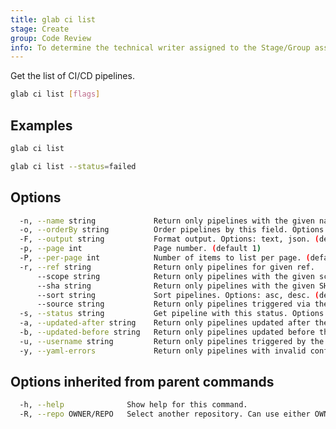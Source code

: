 ```yaml
---
title: glab ci list
stage: Create
group: Code Review
info: To determine the technical writer assigned to the Stage/Group associated with this page, see https://about.gitlab.com/handbook/product/ux/technical-writing/#assignments
---
```


<!--
This documentation is auto generated by a script.
Please do not edit this file directly. Run `make gen-docs` instead.
-->

Get the list of CI/CD pipelines.

```bash twoslash title="Terminal"
glab ci list [flags]
```

## Examples

```bash twoslash title="Terminal"
glab ci list

glab ci list --status=failed
```

## Options

```bash twoslash title="Terminal"
  -n, --name string             Return only pipelines with the given name.
  -o, --orderBy string          Order pipelines by this field. Options: id, status, ref, updated_at, user_id. (default "id")
  -F, --output string           Format output. Options: text, json. (default "text")
  -p, --page int                Page number. (default 1)
  -P, --per-page int            Number of items to list per page. (default 30)
  -r, --ref string              Return only pipelines for given ref.
      --scope string            Return only pipelines with the given scope: {running|pending|finished|branches|tags}
      --sha string              Return only pipelines with the given SHA.
      --sort string             Sort pipelines. Options: asc, desc. (default "desc")
      --source string           Return only pipelines triggered via the given source. See https://docs.gitlab.com/ci/jobs/job_rules/#ci_pipeline_source-predefined-variable for full list. Commonly used options: {merge_request_event|parent_pipeline|pipeline|push|trigger}
  -s, --status string           Get pipeline with this status. Options: running, pending, success, failed, canceled, skipped, created, manual, waiting_for_resource, preparing, scheduled
  -a, --updated-after string    Return only pipelines updated after the specified date. Expected in ISO 8601 format (2019-03-15T08:00:00Z).
  -b, --updated-before string   Return only pipelines updated before the specified date. Expected in ISO 8601 format (2019-03-15T08:00:00Z).
  -u, --username string         Return only pipelines triggered by the given username.
  -y, --yaml-errors             Return only pipelines with invalid configurations.
```

## Options inherited from parent commands

```bash twoslash title="Terminal"
  -h, --help              Show help for this command.
  -R, --repo OWNER/REPO   Select another repository. Can use either OWNER/REPO or `GROUP/NAMESPACE/REPO` format. Also accepts full URL or Git URL.
```
